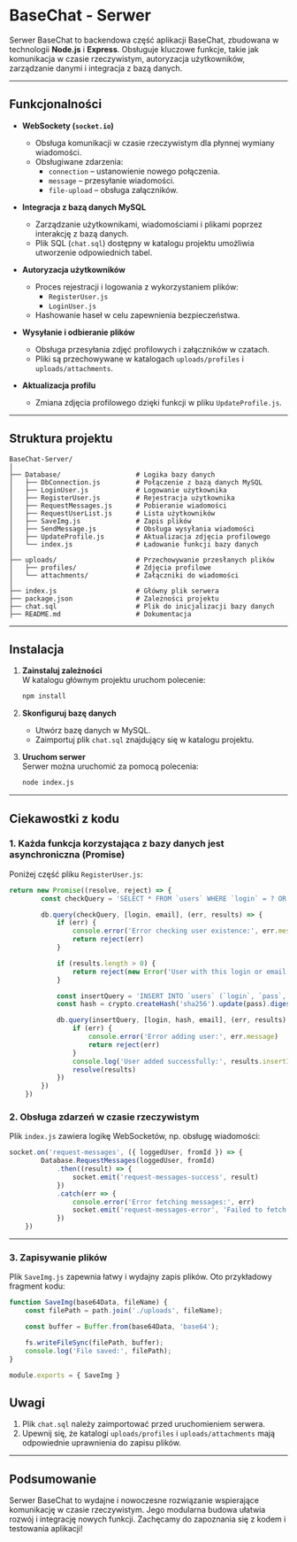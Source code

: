 # BaseChat - Serwer

Serwer BaseChat to backendowa część aplikacji BaseChat, zbudowana w technologii **Node.js** i **Express**. Obsługuje kluczowe funkcje, takie jak komunikacja w czasie rzeczywistym, autoryzacja użytkowników, zarządzanie danymi i integracja z bazą danych. 

---

## Funkcjonalności

- **WebSockety (`socket.io`)**  
  - Obsługa komunikacji w czasie rzeczywistym dla płynnej wymiany wiadomości.
  - Obsługiwane zdarzenia: 
    - `connection` – ustanowienie nowego połączenia.
    - `message` – przesyłanie wiadomości.
    - `file-upload` – obsługa załączników.

- **Integracja z bazą danych MySQL**  
  - Zarządzanie użytkownikami, wiadomościami i plikami poprzez interakcję z bazą danych.
  - Plik SQL (`chat.sql`) dostępny w katalogu projektu umożliwia utworzenie odpowiednich tabel.

- **Autoryzacja użytkowników**  
  - Proces rejestracji i logowania z wykorzystaniem plików:
    - `RegisterUser.js`
    - `LoginUser.js`
  - Hashowanie haseł w celu zapewnienia bezpieczeństwa.

- **Wysyłanie i odbieranie plików**  
  - Obsługa przesyłania zdjęć profilowych i załączników w czatach.
  - Pliki są przechowywane w katalogach `uploads/profiles` i `uploads/attachments`.

- **Aktualizacja profilu**  
  - Zmiana zdjęcia profilowego dzięki funkcji w pliku `UpdateProfile.js`.

---

## Struktura projektu

```
BaseChat-Server/
│
├── Database/                   # Logika bazy danych
│   ├── DbConnection.js         # Połączenie z bazą danych MySQL
│   ├── LoginUser.js            # Logowanie użytkownika
│   ├── RegisterUser.js         # Rejestracja użytkownika
│   ├── RequestMessages.js      # Pobieranie wiadomości
│   ├── RequestUserList.js      # Lista użytkowników
│   ├── SaveImg.js              # Zapis plików
│   ├── SendMessage.js          # Obsługa wysyłania wiadomości
│   ├── UpdateProfile.js        # Aktualizacja zdjęcia profilowego
│   └── index.js                # Ładowanie funkcji bazy danych
│
├── uploads/                    # Przechowywanie przesłanych plików
│   ├── profiles/               # Zdjęcia profilowe
│   └── attachments/            # Załączniki do wiadomości
│
├── index.js                    # Główny plik serwera
├── package.json                # Zależności projektu
├── chat.sql                    # Plik do inicjalizacji bazy danych
├── README.md                   # Dokumentacja
```

---

## Instalacja

1. **Zainstaluj zależności**  
   W katalogu głównym projektu uruchom polecenie:
   ```bash
   npm install
   ```

2. **Skonfiguruj bazę danych**  
   - Utwórz bazę danych w MySQL.
   - Zaimportuj plik `chat.sql` znajdujący się w katalogu projektu.

3. **Uruchom serwer**  
   Serwer można uruchomić za pomocą polecenia:
   ```bash
   node index.js
   ```

---

## Ciekawostki z kodu

### 1. Każda funkcja korzystająca z bazy danych jest asynchroniczna (Promise)
Poniżej część pliku `RegisterUser.js`:
```javascript
return new Promise((resolve, reject) => {
        const checkQuery = 'SELECT * FROM `users` WHERE `login` = ? OR `email` = ?'

        db.query(checkQuery, [login, email], (err, results) => {
            if (err) {
                console.error('Error checking user existence:', err.message)
                return reject(err)
            }

            if (results.length > 0) {
                return reject(new Error('User with this login or email already exists.'))
            }

            const insertQuery = 'INSERT INTO `users` (`login`, `pass`, `email`, `profile`) VALUES (?, ?, ?, "")'
            const hash = crypto.createHash('sha256').update(pass).digest('hex')

            db.query(insertQuery, [login, hash, email], (err, results) => {
                if (err) {
                    console.error('Error adding user:', err.message)
                    return reject(err)
                }
                console.log('User added successfully:', results.insertId)
                resolve(results)
            })
        })
    })
```


### 2. Obsługa zdarzeń w czasie rzeczywistym
Plik `index.js` zawiera logikę WebSocketów, np. obsługę wiadomości:
```javascript
socket.on('request-messages', ({ loggedUser, fromId }) => {
        Database.RequestMessages(loggedUser, fromId)
            .then((result) => {
                socket.emit('request-messages-success', result)
            })
            .catch(err => {
                console.error('Error fetching messages:', err)
                socket.emit('request-messages-error', 'Failed to fetch messages')
            })
    })
```

---


### 3. Zapisywanie plików
Plik `SaveImg.js` zapewnia łatwy i wydajny zapis plików. Oto przykładowy fragment kodu:
```javascript
function SaveImg(base64Data, fileName) {
    const filePath = path.join('./uploads', fileName);

    const buffer = Buffer.from(base64Data, 'base64');

    fs.writeFileSync(filePath, buffer);
    console.log('File saved:', filePath);
}

module.exports = { SaveImg }
```
## Uwagi

1. Plik `chat.sql` należy zaimportować przed uruchomieniem serwera.
2. Upewnij się, że katalogi `uploads/profiles` i `uploads/attachments` mają odpowiednie uprawnienia do zapisu plików.

---

## Podsumowanie

Serwer BaseChat to wydajne i nowoczesne rozwiązanie wspierające komunikację w czasie rzeczywistym. Jego modularna budowa ułatwia rozwój i integrację nowych funkcji. Zachęcamy do zapoznania się z kodem i testowania aplikacji!

